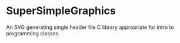 # SuperSimpleGraphics
An SVG generating single header file C library appropriate for intro to programming classes.
